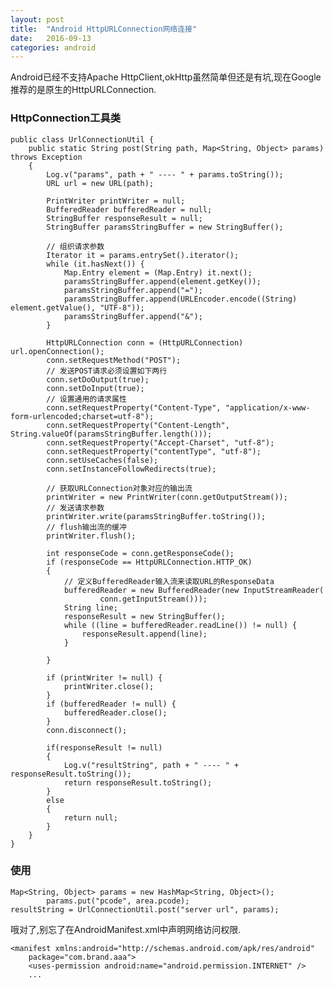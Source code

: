 ```yaml
---
layout: post
title:  "Android HttpURLConnection网络连接"
date:   2016-09-13
categories: android
---
```


Android已经不支持Apache HttpClient,okHttp虽然简单但还是有坑,现在Google推荐的是原生的HttpURLConnection.

### HttpConnection工具类

    public class UrlConnectionUtil {
        public static String post(String path, Map<String, Object> params) throws Exception
        {
            Log.v("params", path + " ---- " + params.toString());
            URL url = new URL(path);

            PrintWriter printWriter = null;
            BufferedReader bufferedReader = null;
            StringBuffer responseResult = null;
            StringBuffer paramsStringBuffer = new StringBuffer();

            // 组织请求参数
            Iterator it = params.entrySet().iterator();
            while (it.hasNext()) {
                Map.Entry element = (Map.Entry) it.next();
                paramsStringBuffer.append(element.getKey());
                paramsStringBuffer.append("=");
                paramsStringBuffer.append(URLEncoder.encode((String) element.getValue(), "UTF-8"));
                paramsStringBuffer.append("&");
            }

            HttpURLConnection conn = (HttpURLConnection) url.openConnection();
            conn.setRequestMethod("POST");
            // 发送POST请求必须设置如下两行
            conn.setDoOutput(true);
            conn.setDoInput(true);
            // 设置通用的请求属性
            conn.setRequestProperty("Content-Type", "application/x-www-form-urlencoded;charset=utf-8");
            conn.setRequestProperty("Content-Length", String.valueOf(paramsStringBuffer.length()));
            conn.setRequestProperty("Accept-Charset", "utf-8");
            conn.setRequestProperty("contentType", "utf-8");
            conn.setUseCaches(false);
            conn.setInstanceFollowRedirects(true);

            // 获取URLConnection对象对应的输出流
            printWriter = new PrintWriter(conn.getOutputStream());
            // 发送请求参数
            printWriter.write(paramsStringBuffer.toString());
            // flush输出流的缓冲
            printWriter.flush();

            int responseCode = conn.getResponseCode();
            if (responseCode == HttpURLConnection.HTTP_OK)
            {
                // 定义BufferedReader输入流来读取URL的ResponseData
                bufferedReader = new BufferedReader(new InputStreamReader(
                        conn.getInputStream()));
                String line;
                responseResult = new StringBuffer();
                while ((line = bufferedReader.readLine()) != null) {
                    responseResult.append(line);
                }

            }

            if (printWriter != null) {
                printWriter.close();
            }
            if (bufferedReader != null) {
                bufferedReader.close();
            }
            conn.disconnect();

            if(responseResult != null)
            {
                Log.v("resultString", path + " ---- " + responseResult.toString());
                return responseResult.toString();
            }
            else
            {
                return null;
            }
        }
    }

### 使用

    Map<String, Object> params = new HashMap<String, Object>();
            params.put("pcode", area.pcode);
    resultString = UrlConnectionUtil.post("server url", params);

哦对了,别忘了在AndroidManifest.xml中声明网络访问权限.

    <manifest xmlns:android="http://schemas.android.com/apk/res/android"
        package="com.brand.aaa">
        <uses-permission android:name="android.permission.INTERNET" />
        ...